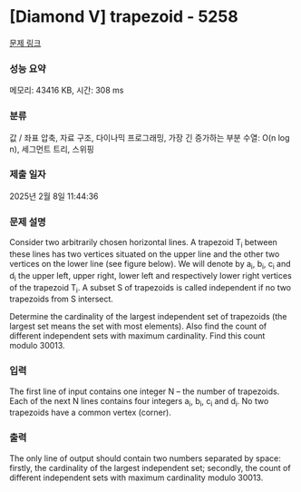 # [Diamond V] trapezoid - 5258 

[문제 링크](https://www.acmicpc.net/problem/5258) 

### 성능 요약

메모리: 43416 KB, 시간: 308 ms

### 분류

값 / 좌표 압축, 자료 구조, 다이나믹 프로그래밍, 가장 긴 증가하는 부분 수열: O(n log n), 세그먼트 트리, 스위핑

### 제출 일자

2025년 2월 8일 11:44:36

### 문제 설명

<p>Consider two arbitrarily chosen horizontal lines. A trapezoid T<sub>i</sub> between these lines has two vertices situated on the upper line and the other two vertices on the lower line (see figure below). We will denote by a<sub>i</sub>, b<sub>i</sub>, c<sub>i</sub> and d<sub>i</sub> the upper left, upper right, lower left and respectively lower right vertices of the trapezoid T<sub>i</sub>. A subset S of trapezoids is called independent if no two trapezoids from S intersect.</p>

<p>Determine the cardinality of the largest independent set of trapezoids (the largest set means the set with most elements). Also find the count of different independent sets with maximum cardinality. Find this count modulo 30013.</p>

### 입력 

 <p>The first line of input contains one integer N – the number of trapezoids. Each of the next N lines contains four integers a<sub>i</sub>, b<sub>i</sub>, c<sub>i</sub> and d<sub>i</sub>. No two trapezoids have a common vertex (corner).</p>

### 출력 

 <p>The only line of output should contain two numbers separated by space: firstly, the cardinality of the largest independent set; secondly, the count of different independent sets with maximum cardinality modulo 30013.</p>


